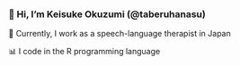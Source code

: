 ### 👋 Hi, I’m Keisuke Okuzumi (@taberuhanasu)

<!--
**taberuhanasu/taberuhanasu** is a ✨ _special_ ✨ repository because its `README.md` (this file) appears on your GitHub profile.

Here are some ideas to get you started:

- 
-->
🔭 Currently, I work as a speech-language therapist in Japan

📊 I code in the R programming language
